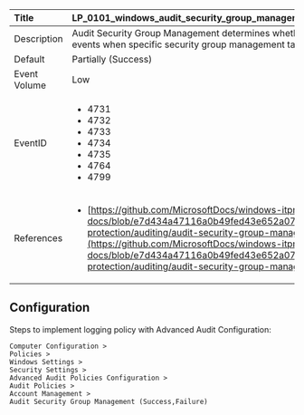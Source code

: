 | Title          | LP_0101_windows_audit_security_group_management                                                                     |
|:---------------|:--------------------------------------------------------------------------------|
| Description    | Audit Security Group Management determines whether the operating system generates audit events when specific security group management tasks are performed                                                               |
| Default        | Partially (Success)                                                                   |
| Event Volume   | Low                                                                    |
| EventID        | <ul><li>4731</li><li>4732</li><li>4733</li><li>4734</li><li>4735</li><li>4764</li><li>4799</li></ul>         |
| References     | <ul><li>[https://github.com/MicrosoftDocs/windows-itpro-docs/blob/e7d434a47116a0b49fed43e652a07031d8249ae2/windows/security/threat-protection/auditing/audit-security-group-management.md](https://github.com/MicrosoftDocs/windows-itpro-docs/blob/e7d434a47116a0b49fed43e652a07031d8249ae2/windows/security/threat-protection/auditing/audit-security-group-management.md)</li></ul> |



## Configuration

Steps to implement logging policy with Advanced Audit Configuration:
```
Computer Configuration >
Policies >
Windows Settings >
Security Settings >
Advanced Audit Policies Configuration >
Audit Policies >
Account Management >
Audit Security Group Management (Success,Failure)
```


